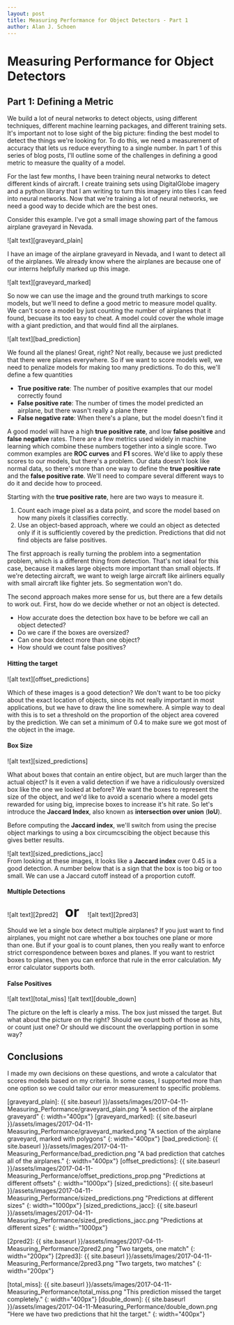 ```yaml
---
layout: post
title: Measuring Performance for Object Detectors - Part 1
author: Alan J. Schoen
---
```


# Measuring Performance for Object Detectors

## Part 1: Defining a Metric

We build a lot of neural networks to detect objects, using different techniques, different machine learning packages, and different training sets.  It's important not to lose sight of the big picture: finding the best model to detect the things we're looking for.  To do this, we need a measurement of accuracy that lets us reduce everything to a single number.  In part 1 of this series of blog posts, I'll outline some of the challenges in defining a good metric to measure the quality of a model.

For the last few months, I have been training neural networks to detect different kinds of aircraft.  I create training sets using DigitalGlobe imagery and a python library that I am writing to turn this imagery into tiles I can feed into neural networks.  Now that we're training a lot of neural networks, we need a good way to decide which are the best ones.

Consider this example.  I've got a small image showing part of the famous airplane graveyard in Nevada.

![alt text][graveyard_plain]

I have an image of the airplane graveyard in Nevada, and I want to detect all of the airplanes.  We already know where the airplanes are because one of our interns helpfully marked up this image.

![alt text][graveyard_marked]

So now we can use the image and the ground truth markings to score models, but we'll need to define a good metric to measure model quality.  We can't score a model by just counting the number of airplanes that it found, becuase its too easy to cheat.  A model could cover the whole image with a giant prediction, and that would find all the airplanes. 

![alt text][bad_prediction]

We found all the planes! Great, right?  Not really, because we just predicted that there were planes everywhere.  So if we want to score models well, we need to penalize models for making too many predictions.  To do this, we'll define a few quantities

* **True positive rate**: The number of positive examples that our model correctly found
* **False positive rate**: The number of times the model predicted an airplane, but there wasn't really a plane there
* **False negative rate**: When there's a plane, but the model doesn't find it

A good model will have a high **true positive rate**, and low **false positive** and **false negative** rates.  There are a few metrics used widely in machine learning which combine these numbers together into a single score.  Two common examples are **ROC curves** and **F1** scores.  We'd like to apply these scores to our models, but there's a problem.  Our data doesn't look like normal data, so there's more than one way to define the **true positive rate** and the **false positive rate**.  We'll need to compare several different ways to do it and decide how to proceed.

Starting with the **true positive rate**, here are two ways to measure it.
1. Count each image pixel as a data point, and score the model based on how many pixels it classifies correctly.
2. Use an object-based approach, where we could an object as detected only if it is sufficiently covered by the prediction.  Predictions that did not find objects are false positives.

The first approach is really turning the problem into a segmentation problem, which is a different thing from detection.  That's not ideal for this case, because it makes large objects more important than small objects.  If we're detecting aircraft, we want to weigh large aircraft like airliners equally with small aircraft like fighter jets.  So segmentation won't do.

The second approach makes more sense for us, but there are a few details to work out.  First, how do we decide whether or not an object is detected.

* How accurate does the detection box have to be before we call an object detected?
* Do we care if the boxes are oversized?
* Can one box detect more than one object?
* How should we count false positives?

#### Hitting the target
![alt text][offset_predictions]

Which of these images is a good detection?  We don't want to be too picky about the exact location of objects, since its not really important in most applications, but we have to draw the line somewhere.  A simple way to deal with this is to set a threshold on the proportion of the object area covered by the prediction.  We can set a minimum of 0.4 to make sure we got most of the object in the image.

#### Box Size
![alt text][sized_predictions]

What about boxes that contain an entire object, but are much larger than the actual object?  Is it even a valid detection if we have a ridiculously oversized box like the one we looked at before? We want the boxes to represent the size of the object, and we'd like to avoid a scenario where a model gets rewarded for using big, imprecise boxes to increase it's hit rate.  So let's introduce the **Jaccard Index**, also known as **intersection over union** (**IoU**).

Before computing the **Jaccard index**, we'll switch from using the precise object markings to using a box circumcscibing the object because this gives better results.  

![alt text][sized_predictions_jacc]  
From looking at these images, it looks like a **Jaccard index** over 0.45 is a good detection.  A number below that is a sign that the box is too big or too small.  We can use a Jaccard cutoff instead of a proportion cutoff.


#### Multiple Detections


![alt text][2pred2] &nbsp;&nbsp; <font size="+3"> <b> or </b> </font> &nbsp;&nbsp;
![alt text][2pred3] 


Should we let a single box detect multiple airplanes?  If you just want to find airplanes, you might not care whether a box touches one plane or more than one.  But if your goal is to count planes, then you really want to enforce strict correspondence between boxes and planes.  If you want to restrict boxes to planes, then you can enforce that rule in the error calculation. My error calculator supports both.

#### False Positives
![alt text][total_miss]
![alt text][double_down] 

The picture on the left is clearly a miss.  The box just missed the target.  But what about the picture on the right?  Should we count both of those as hits, or count just one?  Or should we discount the overlapping portion in some way?

## Conclusions

I made my own decisions on these questions, and wrote a calculator that scores models based on my criteria.  In some cases, I supported more than one option so we could tailor our error measurement to specific problems.



[graveyard_plain]: {{ site.baseurl }}/assets/images/2017-04-11-Measuring_Performance/graveyard_plain.png "A section of the airplane graveyard"
{: width="400px"}
[graveyard_marked]: {{ site.baseurl }}/assets/images/2017-04-11-Measuring_Performance/graveyard_marked.png "A section of the airplane graveyard, marked with polygons"
{: width="400px"}
[bad_prediction]: {{ site.baseurl }}/assets/images/2017-04-11-Measuring_Performance/bad_prediction.png "A bad prediction that catches all of the airplanes."
{: width="400px"}
[offset_predictions]: {{ site.baseurl }}/assets/images/2017-04-11-Measuring_Performance/offset_predictions_prop.png "Predictions at different offsets"
{: width="1000px"}
[sized_predictions]: {{ site.baseurl }}/assets/images/2017-04-11-Measuring_Performance/sized_predictions.png "Predictions at different sizes"
{: width="1000px"}
[sized_predictions_jacc]: {{ site.baseurl }}/assets/images/2017-04-11-Measuring_Performance/sized_predictions_jacc.png "Predictions at different sizes"
{: width="1000px"}


[2pred2]: {{ site.baseurl }}/assets/images/2017-04-11-Measuring_Performance/2pred2.png "Two targets, one match"
{: width="200px"}
[2pred3]: {{ site.baseurl }}/assets/images/2017-04-11-Measuring_Performance/2pred3.png "Two targets, two matches"
{: width="200px"}

[total_miss]: {{ site.baseurl }}/assets/images/2017-04-11-Measuring_Performance/total_miss.png "This prediction missed the target completely."
{: width="400px"}
[double_down]: {{ site.baseurl }}/assets/images/2017-04-11-Measuring_Performance/double_down.png "Here we have two predictions that hit the target."
{: width="400px"}